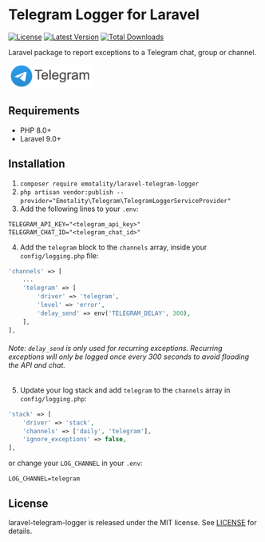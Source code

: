 # Telegram Logger for Laravel

<p>
    <a href="https://packagist.org/packages/emotality/laravel-telegram-logger"><img src="https://img.shields.io/packagist/l/emotality/laravel-telegram-logger" alt="License"></a>
    <a href="https://packagist.org/packages/emotality/laravel-telegram-logger"><img src="https://img.shields.io/packagist/v/emotality/laravel-telegram-logger" alt="Latest Version"></a>
    <a href="https://packagist.org/packages/emotality/laravel-telegram-logger"><img src="https://img.shields.io/packagist/dt/emotality/laravel-telegram-logger" alt="Total Downloads"></a>
</p>

Laravel package to report exceptions to a Telegram chat, group or channel.

<p>
    <a href="https://www.telegram.org" target="_blank">
        <img src="https://raw.githubusercontent.com/emotality/files/master/GitHub/Telegram.png" height="50">
    </a>
</p>

## Requirements

- PHP 8.0+
- Laravel 9.0+

## Installation

1. `composer require emotality/laravel-telegram-logger`
2. `php artisan vendor:publish --provider="Emotality\Telegram\TelegramLoggerServiceProvider"`
3. Add the following lines to your `.env`:

```dotenv
TELEGRAM_API_KEY="<telegram_api_key>"
TELEGRAM_CHAT_ID="<telegram_chat_id>"
```

4. Add the `telegram` block to the `channels` array, inside your `config/logging.php` file:

```php
'channels' => [
    ...
    'telegram' => [
        'driver' => 'telegram',
        'level' => 'error',
        'delay_send' => env('TELEGRAM_DELAY', 300),
    ],
],
```
###### _Note: `delay_send` is only used for recurring exceptions. Recurring exceptions will only be logged once every 300 seconds to avoid flooding the API and chat._

5. Update your log stack and add `telegram` to the `channels` array in `config/logging.php`:

```php
'stack' => [
    'driver' => 'stack',
    'channels' => ['daily', 'telegram'],
    'ignore_exceptions' => false,
],
```

or change your `LOG_CHANNEL` in your `.env`:

```dotenv
LOG_CHANNEL=telegram
```

## License

laravel-telegram-logger is released under the MIT license. See [LICENSE](https://github.com/emotality/laravel-telegram-logger/blob/master/LICENSE) for details.

